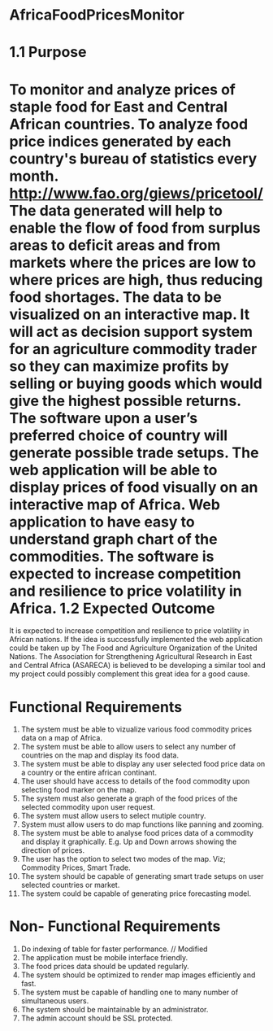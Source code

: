 AfricaFoodPricesMonitor
=======================
1.1 Purpose
=======================
To monitor and analyze prices of staple food for East and Central African countries.
To analyze food price indices generated by each country's bureau of statistics every month.
http://www.fao.org/giews/pricetool/
The data generated will help to enable the flow of food from surplus areas to deficit areas
and from markets where the prices are low to where prices are high, thus reducing food
shortages.
The data to be visualized on an interactive map.
It will act as decision support system for an agriculture commodity trader so they can
maximize profits by selling or buying goods which would give the highest possible returns.
The software upon a user’s preferred choice of country will generate possible trade setups.
The web application will be able to display prices of food visually on an interactive map of
Africa.
Web application to have easy to understand graph chart of the commodities.
The software is expected to increase competition and resilience to price volatility in Africa.
1.2 Expected Outcome
========================
It is expected to increase competition and resilience to price volatility in African nations.
If the idea is successfully implemented the web application could be taken up by The Food and
Agriculture Organization of the United Nations.
The Association for Strengthening Agricultural Research in East and Central Africa (ASARECA) is
believed to be developing a similar tool and my project could possibly complement this great
idea for a good cause.

Functional Requirements
=======================
1. The system must be able to vizualize various food commodity prices data on a map of
Africa.
2. The system must be able to allow users to select any number of countries on the map
and display its food data.
3. The system must be able to display any user selected food price data on a country or the
entire african continant.
4. The user should have access to details of the food commodity upon selecting food
marker on the map.
5. The system must also generate a graph of the food prices of the selected commodity
upon user request.
6. The system must allow users to select mutiple country.
7. System must allow users to do map functions like panning and zooming.
8. The system must be able to analyse food prices data of a commodity and display it
graphically. E.g. Up and Down arrows showing the direction of prices.
9. The user has the option to select two modes of the map. Viz; Commodity Prices, Smart
Trade.
10. The system should be capable of generating smart trade setups on user selected
countries or market.
11. The system could be capable of generating price forecasting model.

Non- Functional Requirements
=============================
1. Do indexing of table for faster performance. // Modified
2. The application must be mobile interface friendly.
3. The food prices data should be updated regularly.
4. The system should be optimized to render map images efficiently and fast.
5. The system must be capable of handling one to many number of simultaneous
users.
6. The system should be maintainable by an administrator.
8. The admin account should be SSL protected.

